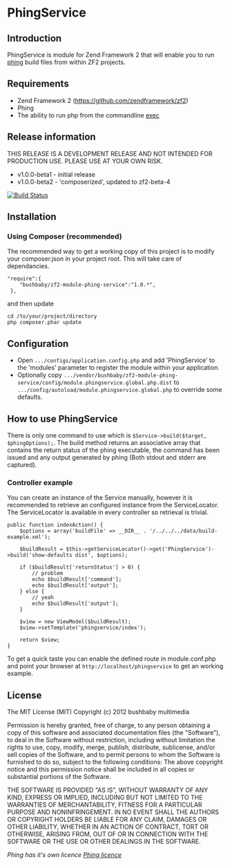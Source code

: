 # PhingService

## Introduction
PhingService is module for Zend Framework 2 that will enable you to run
[phing](http://www.phing.info/ "Phing") build files from within ZF2 projects.

## Requirements
  * Zend Framework 2 (https://github.com/zendframework/zf2)
  * Phing
  * The ability to run php from the commandline [exec](php.net/manual/en/function.exec.php)

## Release information

THIS RELEASE IS A DEVELOPMENT RELEASE AND NOT INTENDED FOR PRODUCTION USE.
PLEASE USE AT YOUR OWN RISK.

  * v1.0.0-beta1 - initial release
  * v1.0.0-beta2 - 'composerized', updated to zf2-beta-4

[![Build Status](https://secure.travis-ci.org/basz/zf2-module-phing-service.png?branch=master)](http://travis-ci.org/basz/zf2-module-phing-service)


## Installation
### Using Composer (recommended)
The recommended way to get a working copy of this project is to modify your composer.json
in your project root. This will take care of dependancies.

    "require":{
        "bushbaby/zf2-module-phing-service":"1.0.*",
     },

and then update

	cd /to/your/project/directory
    php composer.phar update
    
## Configuration

  * Open `.../configs/application.config.php` and add 'PhingService'
    to the 'modules' parameter to register the module within your application.
  * Optionally copy `.../vendor/bushbaby/zf2-module-phing-service/config/module.phingservice.global.php.dist` to
     `.../config/autoload/module.phingservice.global.php` to override some defaults.

## How to use PhingService
There is only one command to use which is `$Service->build($target, $phingOptions);`. The
build method returns an associative array that contains the return status of the phing
executable, the command has been issued and any output generated by phing (Both stdout and
stderr are captured).

### Controller example
You can create an instance of the Service manually, however it is recommended to retrieve an
configured instance from the ServiceLocator. The ServiceLocator is available in
every controller so retrieval is trivial.

    public function indexAction() {
        $options = array('buildFile' => __DIR__ . '/../../../data/build-example.xml');

        $buildResult = $this->getServiceLocator()->get('PhingService')->build('show-defaults dist', $options);

        if ($buildResult['returnStatus'] > 0) {
      	    // problem
            echo $buildResult['command'];
            echo $buildResult['output'];
        } else {
            // yeah
            echo $buildResult['output'];
        }

        $view = new ViewModel($buildResult);
        $view->setTemplate('phingservice/index');

        return $view;
    }

To get a quick taste you can enable the defined route in module.conf.php and point your 
browser at `http://localhost/phingservice` to get an working example.

## License
The MIT License (MIT)
Copyright (c) 2012 bushbaby multimedia

Permission is hereby granted, free of charge, to any person obtaining a copy of this
software and associated documentation files (the "Software"), to deal in the Software
without restriction, including without limitation the rights to use, copy, modify, merge,
publish, distribute, sublicense, and/or sell copies of the Software, and to permit persons
to whom the Software is furnished to do so, subject to the following conditions:
The above copyright notice and this permission notice shall be included in all copies or
substantial portions of the Software.

THE SOFTWARE IS PROVIDED "AS IS", WITHOUT WARRANTY OF ANY KIND, EXPRESS OR IMPLIED,
INCLUDING BUT NOT LIMITED TO THE WARRANTIES OF MERCHANTABILITY, FITNESS FOR A PARTICULAR
PURPOSE AND NONINFRINGEMENT. IN NO EVENT SHALL THE AUTHORS OR COPYRIGHT HOLDERS BE LIABLE
FOR ANY CLAIM, DAMAGES OR OTHER LIABILITY, WHETHER IN AN ACTION OF CONTRACT, TORT OR
OTHERWISE, ARISING FROM, OUT OF OR IN CONNECTION WITH THE SOFTWARE OR THE USE OR
OTHER DEALINGS IN THE SOFTWARE.

_Phing has it's own licence [Phing licence](http://www.phing.info/trac/wiki/Users/License/ "Phing licence")_